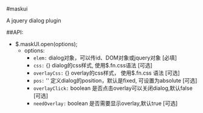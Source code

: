 #maskui

A jquery dialog plugin

##API:

* $.maskUI.open(options);
    * options:
        * `elem:` dialog对象，可以传id、DOM对象或jquery对象   [必填]
        * `css:` {} dialog的css样式, 使用$.fn.css语法    [可选]
        * `overlayCss:` {} overlay的css样式， 使用$.fn.css 语法   [可选]
        * `pos:` '' 定义dialog的position，默认是fixed, 可设置为absolute  [可选]
        * `overlayClick:` boolean 是否点击overlay可以关闭dialog,默认false [可选]
        * `needOverlay:` boolean 是否需要显示overlay,默认true   [可选]
        



